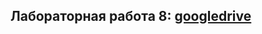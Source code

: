## Лабораторная работа 8: [googledrive](https://drive.google.com/file/d/1sYMCrbCwK-lcD_6UVUqGOEhfeaqIZIRl/view?usp=sharing)
